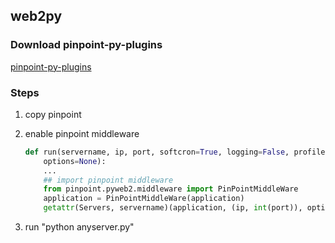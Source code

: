 ## web2py

### Download pinpoint-py-plugins
[pinpoint-py-plugins](https://github.com/pinpoint-apm/pinpoint-c-agent/releases/download/v0.4.0/pinpoint-py-v0.4.0.zip)


### Steps
1. copy pinpoint
2. enable pinpoint middleware
    ```py
    def run(servername, ip, port, softcron=True, logging=False, profiler=None,
        options=None):
        ...
        ## import pinpoint middleware
        from pinpoint.pyweb2.middleware import PinPointMiddleWare
        application = PinPointMiddleWare(application)
        getattr(Servers, servername)(application, (ip, int(port)), options=options)
    ```

3. run "python anyserver.py"

